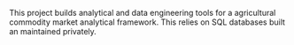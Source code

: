 This project builds analytical and data engineering tools for a agricultural commodity market analytical framework.  This relies on SQL databases built an maintained privately.
